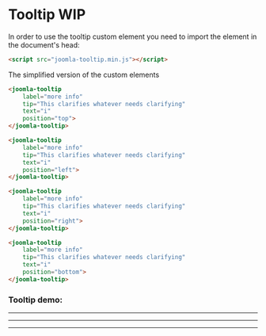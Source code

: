 # Tooltip WIP

In order to use the tooltip custom element you need to import the element in the document's head:
```html
<script src="joomla-tooltip.min.js"></script>
```

The simplified version of the custom elements
```html
<joomla-tooltip
	label="more info"
	tip="This clarifies whatever needs clarifying"
	text="i"
	position="top">
</joomla-tooltip>

<joomla-tooltip
	label="more info"
	tip="This clarifies whatever needs clarifying"
	text="i"
	position="left">
</joomla-tooltip>

<joomla-tooltip
	label="more info"
	tip="This clarifies whatever needs clarifying"
	text="i"
	position="right">
</joomla-tooltip>

<joomla-tooltip
	label="more info"
	tip="This clarifies whatever needs clarifying"
	text="i"
	position="bottom">
</joomla-tooltip>
```

### Tooltip demo:
<joomla-tooltip label="more info" tip="This clarifies whatever needs clarifying" text="i" position="top">
</joomla-tooltip>
<hr>
<joomla-tooltip label="more info" tip="This clarifies whatever needs clarifying" text="i" position="left">
</joomla-tooltip>
<hr>
<joomla-tooltip label="more info" tip="This clarifies whatever needs clarifying" text="i" position="right">
</joomla-tooltip>
<hr>
<joomla-tooltip label="more info" tip="This clarifies whatever needs clarifying" text="i" position="bottom">
</joomla-tooltip>
